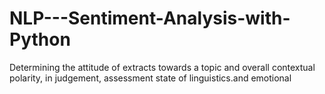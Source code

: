 # NLP---Sentiment-Analysis-with-Python
Determining the attitude of extracts towards a topic and overall contextual polarity, in judgement, assessment state of linguistics.and emotional 

